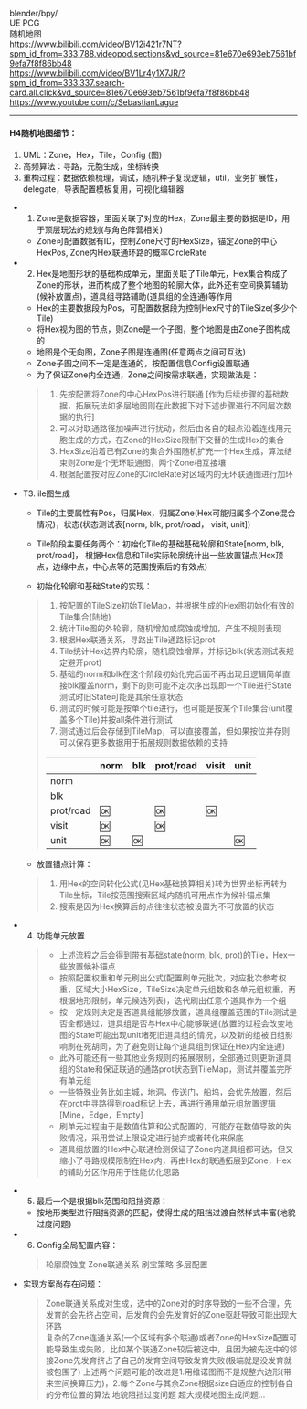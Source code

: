 blender/bpy/  
UE PCG  
随机地图  
https://www.bilibili.com/video/BV12i421r7NT?spm_id_from=333.788.videopod.sections&vd_source=81e670e693eb7561bf9efa7f8f86bb48  
https://www.bilibili.com/video/BV1Lr4y1X7JR/?spm_id_from=333.337.search-card.all.click&vd_source=81e670e693eb7561bf9efa7f8f86bb48  
https://www.youtube.com/c/SebastianLague  

---
#### H4随机地图细节：  
1. UML：Zone，Hex，Tile，Config (图)  
2. 高频算法：寻路，元胞生成，坐标转换  
3. 重构过程：数据依赖梳理，调试，随机种子复现逻辑，util，业务扩展性，delegate，导表配置模板复用，可视化编辑器  

- 1. Zone是数据容器，里面关联了对应的Hex，Zone最主要的数据是ID，用于顶层玩法的规划(与角色阵营相关)
  - Zone可配置数据有ID，控制Zone尺寸的HexSize，锚定Zone的中心HexPos, Zone内Hex联通环路的概率CircleRate  
      
- 2. Hex是地图形状的基础构成单元，里面关联了Tile单元，Hex集合构成了Zone的形状，进而构成了整个地图的轮廓大体，此外还有空间换算辅助(候补放置点)，道具组寻路辅助(道具组的全连通)等作用    
  - Hex的主要数据段为Pos，可配置数据段为控制Hex尺寸的TileSize(多少个Tile)  
  - 将Hex视为图的节点，则Zone是一个子图，整个地图是由Zone子图构成的  
  - 地图是个无向图，Zone子图是连通图(任意两点之间可互达)  
  - Zone子图之间不一定是连通的，按配置信息Config设置联通  
  - 为了保证Zone内全连通，Zone之间按需求联通，实现做法是：  
  > 1. 先按配置将Zone的中心HexPos进行联通 [作为后续步骤的基础数据，拓展玩法如多层地图则在此数据下对下述步骤进行不同层次数据的执行]  
  > 2. 可以对联通路径加噪声进行扰动，然后由各自的起点沿着连线用元胞生成的方式，在Zone的HexSize限制下交替的生成Hex的集合
  > 3. HexSize沿着已有Zone的集合外围随机扩充一个Hex生成，算法结束则Zone是个无环联通图，两个Zone相互接壤  
  > 4. 根据配置按对应Zone的CircleRate对区域内的无环联通图进行加环  

- T3. ile图生成  
  - Tile的主要属性有Pos，归属Hex，归属Zone(Hex可能归属多个Zone混合情况)，状态(状态测试表[norm, blk, prot/road， visit, unit])  
  - Tile阶段主要任务两个：初始化Tile的基础基础轮廓和State[norm, blk, prot/road]， 根据Hex信息和Tile实际轮廓统计出一些放置锚点(Hex顶点，边缘中点，中心点等的范围搜索后的有效点)
        
  - 初始化轮廓和基础State的实现：  
  > 1. 按配置的TileSize初始TileMap，并根据生成的Hex图初始化有效的Tile集合(陆地)  
  > 2. 统计Tile图的外轮廓，随机增加或腐蚀或增加，产生不规则表现  
  > 3. 根据Hex联通关系，寻路出Tile通路标记prot
  > 4. Tile统计Hex边界内轮廓，随机腐蚀增厚，并标记blk(状态测试表规定避开prot)  
  > 5. 基础的norm和blk在这个阶段初始化完后面不再出现且逻辑简单直接blk覆盖norm，剩下的则可能不定次序出现即一个Tile进行State测试时旧State可能是其余任意状态
  > 6. 测试的时候可能是按单个tile进行，也可能是按某个Tile集合(unit覆盖多个Tile)并按all条件进行测试
  > 7. 测试通过后会存储到TileMap，可以直接覆盖，但如果按位并存则可以保存更多数据用于拓展规则数据依赖的支持
  > 
  >   ||norm|blk|prot/road|visit|unit|
  >   |---|---|---|---|---|---|
  >   |norm||||||
  >   |blk||||||
  >   |prot/road|🆗||🆗|🆗||
  >   |visit|🆗||🆗|||
  >   |unit|🆗|🆗|||🆗|
      
  - 放置锚点计算：  
  > 1. 用Hex的空间转化公式(见Hex基础换算相关)转为世界坐标再转为Tile坐标，Tile按范围搜索区域内随机可用点作为候补锚点集  
  > 2. 搜索是因为Hex换算后的点往往状态被设置为不可放置的状态  

- 4. 功能单元放置  
  > - 上述流程之后会得到带有基础state(norm, blk, prot)的Tile，Hex一些放置候补锚点  
  > - 按照配置权重和单元刷出公式(配置刷单元批次，对应批次参考权重，区域大小HexSize，TileSize决定单元组数和各单元组权重，再根据地形限制，单元候选列表)，迭代刷出任意个道具作为一个组  
  > - 按一定规则决定是否道具组能够放置，道具组覆盖范围的Tile测试是否全都通过，道具组是否与Hex中心能够联通(放置的过程会改变地图的State可能出现unit堵死旧道具组的情况，以及新的组被旧组影响刷在死胡同，为了避免则让每个道具组到保证在Hex内全连通)  
  > - 此外可能还有一些其他业务规则的拓展限制，全部通过则更新道具组的State和保证联通的通路prot状态到TileMap，测试并覆盖完所有单元组  
  > - 一些特殊业务比如主城，地洞，传送门，船坞，会优先放置，然后在prot中寻路得到road标记上去，再进行通用单元组放置逻辑[Mine，Edge，Empty]  
  > - 刷单元过程由于是数值估算和公式配置的，可能存在数值导致的失败情况，采用尝试上限设定进行抛弃或者转化来保底  
  > - 道具组放置的Hex中心联通检测保证了Zone内道具组都可达，但又缩小了寻路规模限制在Hex内，再由Hex的联通拓展到Zone，Hex的辅助分区作用用于性能优化思路  
 
- 5. 最后一个是根据blk范围和阻挡资源：
  - 按地形类型进行阻挡资源的匹配，使得生成的阻挡过渡自然样式丰富(地貌过度问题)  
      
- 6. Config全局配置内容：  
  > 轮廓腐蚀度
    > Zone联通关系
    > 刷宝策略
    > 多层配置  
      
- 实现方案尚存在问题：
  > Zone联通关系成对生成，选中的Zone对的时序导致的一些不合理，先发育的会先挤占空间，后发育的会先发育好的Zone驱赶导致可能出现大环路  
  > 复杂的Zone连通关系(一个区域有多个联通)或者Zone的HexSize配置可能导致生成失败，比如某个联通Zone较后被选中，且因为被先选中的邻接Zone先发育挤占了自己的发育空间导致发育失败(极端就是没发育就被包围了)
  > 上述两个问题可能的改进是1.用维诺图而不是规整六边形(带来空间换算压力)，2.每个Zone与其余Zone根据size自适应的控制各自的分布位置的算法
  > 地貌阻挡过度问题
  > 超大规模地图生成问题...
